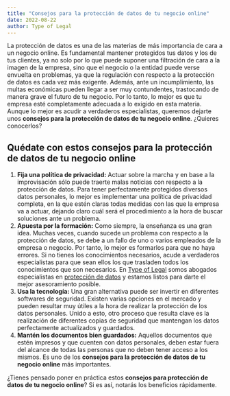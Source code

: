 ```yaml
---
title: "Consejos para la protección de datos de tu negocio online"
date: 2022-08-22
author: Type of Legal
---
```


La protección de datos es una de las materias de más importancia de cara a un negocio online. Es fundamental mantener protegidos tus datos y los de tus clientes, ya no solo por lo que puede suponer una filtración de cara a la imagen de la empresa, sino que el negocio o la entidad puede verse envuelta en problemas, ya que la regulación con respecto a la protección de datos es cada vez más exigente. Además, ante un incumplimiento, las multas económicas pueden llegar a ser muy contundentes, trastocando de manera grave el futuro de tu negocio. Por lo tanto, lo mejor es que tu empresa esté completamente adecuada a lo exigido en esta materia. Aunque lo mejor es acudir a verdaderos especialistas, queremos dejarte unos **consejos para la protección de datos de tu negocio online**. ¿Quieres conocerlos?

**Quédate con estos consejos para la protección de datos de tu negocio online**
-------------------------------------------------------------------------------

1.  **Fija una política de privacidad:** Actuar sobre la marcha y en base a la improvisación sólo puede traerte malas noticias con respecto a la protección de datos. Para tener perfectamente protegidos diversos datos personales, lo mejor es implementar una política de privacidad completa, en la que estén claras todas medidas con las que la empresa va a actuar, dejando claro cuál será el procedimiento a la hora de buscar soluciones ante un problema. 
2.  **Apuesta por la formación:** Como siempre, la enseñanza es una gran idea. Muchas veces, cuando sucede un problema con respecto a la protección de datos, se debe a un fallo de uno o varios empleados de la empresa o negocio. Por tanto, lo mejor es formarlos para que no haya errores. Si no tienes los conocimientos necesarios, acude a verdaderos especialistas para que sean ellos los que trasladen todos los conocimientos que son necesarios. En [Type of Legal](https://typeoflegal.com/) somos abogados especialistas en [protección de datos](https://typeoflegal.com/abogados-especialistas-en-proteccion-de-datos-madrid/) y estamos listos para darte el mejor asesoramiento posible.
3.  **Usa la tecnología:** Una gran alternativa puede ser invertir en diferentes softwares de seguridad. Existen varias opciones en el mercado y pueden resultar muy útiles a la hora de realizar la protección de los datos personales. Unido a esto, otro proceso que resulta clave es la realización de diferentes copias de seguridad que mantengan los datos perfectamente actualizados y guardados. 
4.  **Mantén los documentos bien guardados:** Aquellos documentos que estén impresos y que cuenten con datos personales, deben estar fuera del alcance de todas las personas que no deben tener acceso a los mismos. Es uno de los **consejos para la protección de datos de tu negocio online** más importantes.

¿Tienes pensado poner en práctica estos **consejos para protección de datos de tu negocio online**? Si es así, notarás los beneficios rápidamente.
